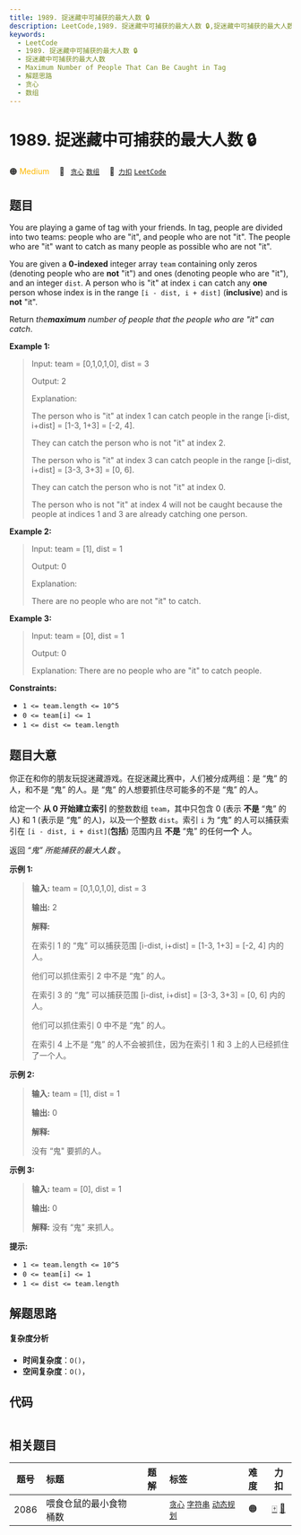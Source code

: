 ```yaml
---
title: 1989. 捉迷藏中可捕获的最大人数 🔒
description: LeetCode,1989. 捉迷藏中可捕获的最大人数 🔒,捉迷藏中可捕获的最大人数,Maximum Number of People That Can Be Caught in Tag,解题思路,贪心,数组
keywords:
  - LeetCode
  - 1989. 捉迷藏中可捕获的最大人数 🔒
  - 捉迷藏中可捕获的最大人数
  - Maximum Number of People That Can Be Caught in Tag
  - 解题思路
  - 贪心
  - 数组
---
```


# 1989. 捉迷藏中可捕获的最大人数 🔒

🟠 <font color=#ffb800>Medium</font>&emsp; 🔖&ensp; [`贪心`](/tag/greedy.md) [`数组`](/tag/array.md)&emsp; 🔗&ensp;[`力扣`](https://leetcode.cn/problems/maximum-number-of-people-that-can-be-caught-in-tag) [`LeetCode`](https://leetcode.com/problems/maximum-number-of-people-that-can-be-caught-in-tag)

## 题目

You are playing a game of tag with your friends. In tag, people are divided
into two teams: people who are "it", and people who are not "it". The people
who are "it" want to catch as many people as possible who are not "it".

You are given a **0-indexed** integer array `team` containing only zeros
(denoting people who are **not** "it") and ones (denoting people who are
"it"), and an integer `dist`. A person who is "it" at index `i` can catch any
**one** person whose index is in the range `[i - dist, i + dist]`
(**inclusive**) and is **not** "it".

Return _the**maximum** number of people that the people who are "it" can
catch_.



**Example 1:**

> Input: team = [0,1,0,1,0], dist = 3
> 
> Output: 2
> 
> Explanation:
> 
> The person who is "it" at index 1 can catch people in the range [i-dist, i+dist] = [1-3, 1+3] = [-2, 4].
> 
> They can catch the person who is not "it" at index 2.
> 
> The person who is "it" at index 3 can catch people in the range [i-dist, i+dist] = [3-3, 3+3] = [0, 6].
> 
> They can catch the person who is not "it" at index 0.
> 
> The person who is not "it" at index 4 will not be caught because the people at indices 1 and 3 are already catching one person.

**Example 2:**

> Input: team = [1], dist = 1
> 
> Output: 0
> 
> Explanation:
> 
> There are no people who are not "it" to catch.

**Example 3:**

> Input: team = [0], dist = 1
> 
> Output: 0
> 
> Explanation: There are no people who are "it" to catch people.

**Constraints:**

  * `1 <= team.length <= 10^5`
  * `0 <= team[i] <= 1`
  * `1 <= dist <= team.length`


## 题目大意

你正在和你的朋友玩捉迷藏游戏。在捉迷藏比赛中，人们被分成两组：是 “鬼” 的人，和不是 “鬼” 的人。是 “鬼” 的人想要抓住尽可能多的不是 “鬼” 的人。

给定一个 **从 0 开始建立索引** 的整数数组 `team`，其中只包含 0 (表示 **不是** “鬼” 的人) 和 1 (表示是 “鬼”
的人)，以及一个整数 `dist`。索引 `i` 为 “鬼” 的人可以捕获索引在 `[i - dist, i + dist]`(**包括**) 范围内且
**不是** “鬼” 的任何**一个** 人。

返回 _“鬼” 所能捕获的最大人数_ 。



**示例 1:**

> 
> 
> 
> 
> 
> **输入:** team = [0,1,0,1,0], dist = 3
> 
> **输出:** 2
> 
> **解释:**
> 
> 在索引 1 的 “鬼” 可以捕获范围 [i-dist, i+dist] = [1-3, 1+3] = [-2, 4] 内的人。
> 
> 他们可以抓住索引 2 中不是 “鬼” 的人。
> 
> 在索引 3 的 “鬼” 可以捕获范围 [i-dist, i+dist] = [3-3, 3+3] = [0, 6] 内的人。
> 
> 他们可以抓住索引 0 中不是 “鬼” 的人。
> 
> 在索引 4 上不是 “鬼” 的人不会被抓住，因为在索引 1 和 3 上的人已经抓住了一个人。

**示例 2:**

> 
> 
> 
> 
> 
> **输入:** team = [1], dist = 1
> 
> **输出:** 0
> 
> **解释:**
> 
> 没有 “鬼" 要抓的人。
> 
> 

**示例 3:**

> 
> 
> 
> 
> 
> **输入:** team = [0], dist = 1
> 
> **输出:** 0
> 
> **解释:** 没有 “鬼” 来抓人。
> 
> 



**提示:**

  * `1 <= team.length <= 10^5`
  * `0 <= team[i] <= 1`
  * `1 <= dist <= team.length`


## 解题思路

#### 复杂度分析

- **时间复杂度**：`O()`，
- **空间复杂度**：`O()`，

## 代码

```javascript

```

## 相关题目

<!-- prettier-ignore -->
| 题号 | 标题 | 题解 | 标签 | 难度 | 力扣 |
| :------: | :------ | :------: | :------ | :------: | :------: |
| 2086 | 喂食仓鼠的最小食物桶数 |  |  [`贪心`](/tag/greedy.md) [`字符串`](/tag/string.md) [`动态规划`](/tag/dynamic-programming.md) | 🟠 | [🀄️](https://leetcode.cn/problems/minimum-number-of-food-buckets-to-feed-the-hamsters) [🔗](https://leetcode.com/problems/minimum-number-of-food-buckets-to-feed-the-hamsters) |